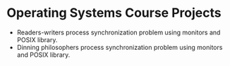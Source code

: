 # Operating Systems Course Projects
- Readers-writers process synchronization problem using monitors and POSIX library.
- Dinning philosophers process synchronization problem using monitors and POSIX library.
